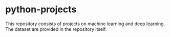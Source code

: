 # python-projects
This repository consists of projects on machine learning and deep learning.
The dataset are provided in the repository itself. 
